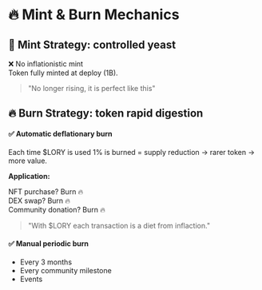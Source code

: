 # 🔥 Mint & Burn Mechanics

## 🥐 Mint Strategy: controlled yeast

❌ No inflationistic mint\
Token fully minted at deploy (1B).

> "No longer rising, it is perfect like this"

## 🔥 Burn Strategy: token rapid digestion

#### ✅ Automatic deflationary burn

Each time $LORY is used 1% is burned = supply reduction -> rarer token -> more value.

**Application:**

NFT purchase? Burn 🔥\
DEX swap? Burn 🔥\
Community donation? Burn 🔥

> "With $LORY each transaction is a diet from inflaction."

#### ✅ Manual periodic burn

* Every 3 months
* Every community milestone
* Events
